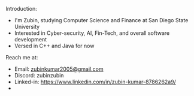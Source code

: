 Introduction:

- I'm Zubin, studying Computer Science and Finance at San Diego State University
- Interested in Cyber-security, AI, Fin-Tech, and overall software development
- Versed in C++ and Java for now

Reach me at:
-   Email: zubinkumar2005@gmail.com
-   Discord: zubinzubin
-   Linked-in: https://www.linkedin.com/in/zubin-kumar-8786262a9/
-   
